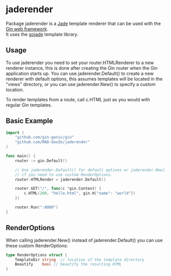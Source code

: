 jaderender
=========

Package jaderender is a [Jade](http://jade-lang.com/) template renderer that can be used with the [Gin web framework](https://github.com/gin-gonic/gin).  
It uses the [gojade](https://github.com/zdebeer99/gojade) template library.

Usage
-----

To use jaderender you need to set your router.HTMLRenderer to a new renderer
instance, this is done after creating the Gin router when the Gin application
starts up. You can use jaderender.Default() to create a new renderer with
default options, this assumes templates will be located in the "views"
directory, or you can use jaderender.New() to specify a custom location.

To render templates from a route, call c.HTML just as you would with
regular Gin templates.

Basic Example
-------------

```go
import (
    "github.com/gin-gonic/gin"
    "github.com/MAD-GooZe/jaderender"
)

func main() {
    router := gin.Default()

    // Use jaderender.Default() for default options or jaderender.New()
    // if you need to use custom RenderOptions.
    router.HTMLRender = jaderender.Default()

    router.GET("/", func(c *gin.Context) {
        c.HTML(200, "hello.html", gin.H{"name": "world"})
    })

    router.Run(":8080")
}
```

RenderOptions
-------------

When calling jaderender.New() instead of jaderender.Default() you can use these
custom RenderOptions:

```go
type RenderOptions struct {
    TemplateDir string  // location of the template directory
    Beautify    bool // beautify the resulting HTML
}
```
